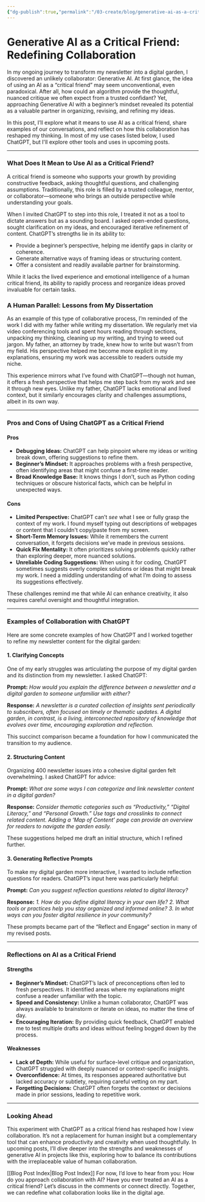 ```yaml
---
{"dg-publish":true,"permalink":"/03-create/blog/generative-ai-as-a-critical-friend-redefining-collaboration/","tags":["ai","generative-ai"]}
---
```


# Generative AI as a Critical Friend: Redefining Collaboration

In my ongoing journey to transform my newsletter into a digital garden, I discovered an unlikely collaborator: Generative AI. At first glance, the idea of using an AI as a “critical friend” may seem unconventional, even paradoxical. After all, how could an algorithm provide the thoughtful, nuanced critique we often expect from a trusted confidant? Yet, approaching Generative AI with a beginner’s mindset revealed its potential as a valuable partner in organizing, revising, and refining my ideas.

In this post, I’ll explore what it means to use AI as a critical friend, share examples of our conversations, and reflect on how this collaboration has reshaped my thinking. In most of my use cases listed below, I used ChatGPT, but I'll explore other tools and uses in upcoming posts. 

---

### **What Does It Mean to Use AI as a Critical Friend?**

A critical friend is someone who supports your growth by providing constructive feedback, asking thoughtful questions, and challenging assumptions. Traditionally, this role is filled by a trusted colleague, mentor, or collaborator—someone who brings an outside perspective while understanding your goals.

When I invited ChatGPT to step into this role, I treated it not as a tool to dictate answers but as a sounding board. I asked open-ended questions, sought clarification on my ideas, and encouraged iterative refinement of content. ChatGPT’s strengths lie in its ability to:

- Provide a beginner’s perspective, helping me identify gaps in clarity or coherence.
- Generate alternative ways of framing ideas or structuring content.
- Offer a consistent and readily available partner for brainstorming.

While it lacks the lived experience and emotional intelligence of a human critical friend, its ability to rapidly process and reorganize ideas proved invaluable for certain tasks.
### **A Human Parallel: Lessons from My Dissertation**

As an example of this type of collaborative process, I’m reminded of the work I did with my father while writing my dissertation. We regularly met via video conferencing tools and spent hours reading through sections, unpacking my thinking, cleaning up my writing, and trying to weed out jargon. My father, an attorney by trade, knew how to write but wasn’t from my field. His perspective helped me become more explicit in my explanations, ensuring my work was accessible to readers outside my niche.

This experience mirrors what I’ve found with ChatGPT—though not human, it offers a fresh perspective that helps me step back from my work and see it through new eyes. Unlike my father, ChatGPT lacks emotional and lived context, but it similarly encourages clarity and challenges assumptions, albeit in its own way.

---

### **Pros and Cons of Using ChatGPT as a Critical Friend**

#### **Pros**

- **Debugging Ideas:** ChatGPT can help pinpoint where my ideas or writing break down, offering suggestions to refine them.
- **Beginner’s Mindset:** It approaches problems with a fresh perspective, often identifying areas that might confuse a first-time reader.
- **Broad Knowledge Base:** It knows things I don’t, such as Python coding techniques or obscure historical facts, which can be helpful in unexpected ways.

#### **Cons**

- **Limited Perspective:** ChatGPT can’t *see* what I see or fully grasp the context of my work. I found myself typing out descriptions of webpages or content that I couldn't copy/paste from my screen. 
- **Short-Term Memory Issues:** While it remembers the current conversation, it forgets decisions we’ve made in previous sessions.
- **Quick Fix Mentality:** It often prioritizes solving problemfs quickly rather than exploring deeper, more nuanced solutions.
- **Unreliable Coding Suggestions:** When using it for coding, ChatGPT sometimes suggests overly complex solutions or ideas that might break my work. I need a middling understanding of what I’m doing to assess its suggestions effectively.

These challenges remind me that while AI can enhance creativity, it also requires careful oversight and thoughtful integration.

---

### **Examples of Collaboration with ChatGPT**

Here are some concrete examples of how ChatGPT and I worked together to refine my newsletter content for the digital garden:

#### **1. Clarifying Concepts**

One of my early struggles was articulating the purpose of my digital garden and its distinction from my newsletter. I asked ChatGPT:

**Prompt:** _How would you explain the difference between a newsletter and a digital garden to someone unfamiliar with either?_

**Response:** _A newsletter is a curated collection of insights sent periodically to subscribers, often focused on timely or thematic updates. A digital garden, in contrast, is a living, interconnected repository of knowledge that evolves over time, encouraging exploration and reflection._

This succinct comparison became a foundation for how I communicated the transition to my audience.

#### **2. Structuring Content**

Organizing 400 newsletter issues into a cohesive digital garden felt overwhelming. I asked ChatGPT for advice:

**Prompt:** _What are some ways I can categorize and link newsletter content in a digital garden?_

**Response:** _Consider thematic categories such as “Productivity,” “Digital Literacy,” and “Personal Growth.” Use tags and crosslinks to connect related content. Adding a ‘Map of Content’ page can provide an overview for readers to navigate the garden easily._

These suggestions helped me draft an initial structure, which I refined further.

#### **3. Generating Reflective Prompts**

To make my digital garden more interactive, I wanted to include reflection questions for readers. ChatGPT’s input here was particularly helpful:

**Prompt:** _Can you suggest reflection questions related to digital literacy?_

**Response:** _1. How do you define digital literacy in your own life? 2. What tools or practices help you stay organized and informed online? 3. In what ways can you foster digital resilience in your community?_

These prompts became part of the “Reflect and Engage” section in many of my revised posts.

---

### **Reflections on AI as a Critical Friend**

#### **Strengths**

- **Beginner’s Mindset:** ChatGPT’s lack of preconceptions often led to fresh perspectives. It identified areas where my explanations might confuse a reader unfamiliar with the topic.
- **Speed and Consistency:** Unlike a human collaborator, ChatGPT was always available to brainstorm or iterate on ideas, no matter the time of day.
- **Encouraging Iteration:** By providing quick feedback, ChatGPT enabled me to test multiple drafts and ideas without feeling bogged down by the process.

#### **Weaknesses**

- **Lack of Depth:** While useful for surface-level critique and organization, ChatGPT struggled with deeply nuanced or context-specific insights.
- **Overconfidence:** At times, its responses appeared authoritative but lacked accuracy or subtlety, requiring careful vetting on my part.
- **Forgetting Decisions:** ChatGPT often forgets the context or decisions made in prior sessions, leading to repetitive work.

---

### **Looking Ahead**

This experiment with ChatGPT as a critical friend has reshaped how I view collaboration. It’s not a replacement for human insight but a complementary tool that can enhance productivity and creativity when used thoughtfully. In upcoming posts, I’ll dive deeper into the strengths and weaknesses of generative AI in projects like this, exploring how to balance its contributions with the irreplaceable value of human collaboration.

[[Blog Post Index\|Blog Post Index]]
For now, I’d love to hear from you: How do you approach collaboration with AI? Have you ever treated an AI as a critical friend? Let’s discuss in the comments or connect directly. Together, we can redefine what collaboration looks like in the digital age.